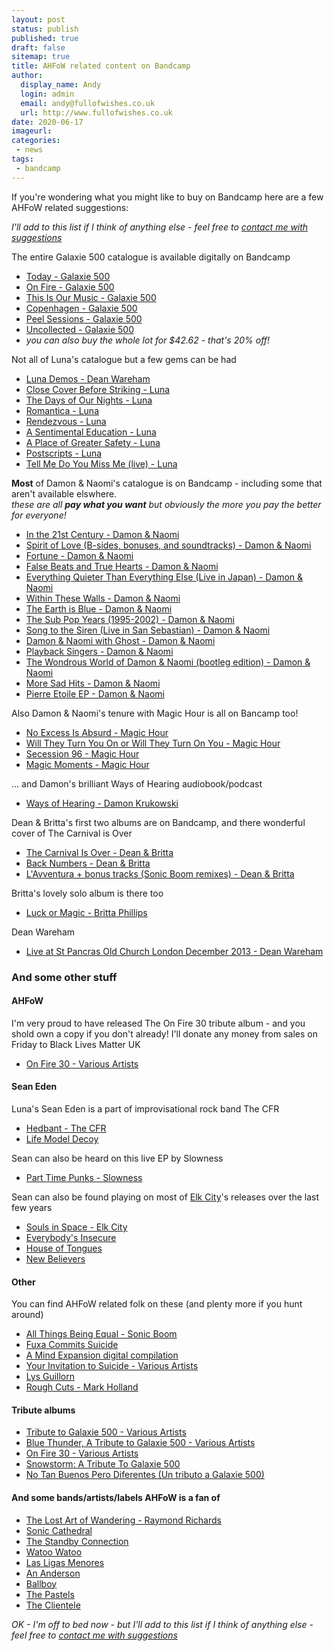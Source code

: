 ```yaml
---
layout: post
status: publish
published: true
draft: false
sitemap: true
title: AHFoW related content on Bandcamp
author:
  display_name: Andy
  login: admin
  email: andy@fullofwishes.co.uk
  url: http://www.fullofwishes.co.uk
date: 2020-06-17
imageurl: 
categories:
 - news
tags:
 - bandcamp
---
```

If you're wondering what you might like to buy on Bandcamp here are a few AHFoW related suggestions:

_I'll add to this list if I think of anything else - feel free to [contact me with suggestions](/about/)_

The entire Galaxie 500 catalogue is available digitally on Bandcamp
 - [Today - Galaxie 500](https://galaxie500.bandcamp.com/album/today)
 - [On Fire - Galaxie 500](https://galaxie500.bandcamp.com/album/on-fire)
 - [This Is Our Music - Galaxie 500](https://galaxie500.bandcamp.com/album/this-is-our-music)
 - [Copenhagen - Galaxie 500](https://galaxie500.bandcamp.com/album/copenhagen-live)
 - [Peel Sessions - Galaxie 500](https://galaxie500.bandcamp.com/album/peel-sessions)
 - [Uncollected - Galaxie 500](https://galaxie500.bandcamp.com/album/uncollected)
 - _you can also buy the whole lot for $42.62 - that's 20% off!_


Not all of Luna's catalogue but a few gems can be had
- [Luna Demos - Dean Wareham](https://luna.bandcamp.com/album/luna-demos-1991)
- [Close Cover Before Striking - Luna](https://luna.bandcamp.com/album/close-cover-before-striking)
- [The Days of Our Nights - Luna](https://luna.bandcamp.com/album/the-days-of-our-nights)
- [Romantica - Luna](https://luna.bandcamp.com/album/romantica)
- [Rendezvous - Luna](https://luna.bandcamp.com/album/rendezvous)
- [A Sentimental Education - Luna](https://luna.bandcamp.com/album/a-sentimental-education)
- [A Place of Greater Safety - Luna](https://luna.bandcamp.com/album/a-place-of-greater-safety)
- [Postscripts - Luna](https://luna.bandcamp.com/album/postscripts)
- [Tell Me Do You Miss Me (live) - Luna](https://luna.bandcamp.com/album/tell-me-do-you-miss-me)

**Most** of Damon & Naomi's catalogue is on Bandcamp - including some that aren't available elswhere.  
_these are all **pay what you want** but obviously the more you pay the better for everyone!_
- [In the 21st Century - Damon & Naomi](https://damonandnaomi.bandcamp.com/album/in-the-21st-century)
- [Spirit of Love (B-sides, bonuses, and soundtracks) - Damon & Naomi](https://damonandnaomi.bandcamp.com/album/spirit-of-love-b-sides-bonuses-and-soundtracks)
- [Fortune - Damon & Naomi](https://damonandnaomi.bandcamp.com/album/fortune)
- [False Beats and True Hearts - Damon & Naomi](https://damonandnaomi.bandcamp.com/album/false-beats-and-true-hearts)
- [Everything Quieter Than Everything Else (Live in Japan) - Damon & Naomi](https://damonandnaomi.bandcamp.com/album/everything-quieter-than-everything-else-live-in-japan)
- [Within These Walls - Damon & Naomi](https://damonandnaomi.bandcamp.com/album/within-these-walls)
- [The Earth is Blue - Damon & Naomi](https://damonandnaomi.bandcamp.com/album/the-earth-is-blue)
- [The Sub Pop Years (1995-2002) - Damon & Naomi](https://damonandnaomi.bandcamp.com/album/the-sub-pop-years-1995-2002)
- [Song to the Siren (Live in San Sebastian) - Damon & Naomi](https://damonandnaomi.bandcamp.com/album/song-to-the-siren-live-in-san-sebastian)
- [Damon & Naomi with Ghost - Damon & Naomi](https://damonandnaomi.bandcamp.com/album/damon-naomi-with-ghost)
- [Playback Singers - Damon & Naomi](https://damonandnaomi.bandcamp.com/album/playback-singers)
- [The Wondrous World of Damon & Naomi (bootleg edition) - Damon & Naomi](https://damonandnaomi.bandcamp.com/album/the-wondrous-world-of-damon-naomi-bootleg-edition)
- [More Sad Hits - Damon & Naomi](https://damonandnaomi.bandcamp.com/album/more-sad-hits)
- [Pierre Etoile EP - Damon & Naomi](https://damonandnaomi.bandcamp.com/album/pierre-etoile-ep)

Also Damon & Naomi's tenure with Magic Hour is all on Bancamp too!
 - [No Excess Is Absurd - Magic Hour](https://magic-hour.bandcamp.com/album/no-excess-is-absurd)
 - [Will They Turn You On or Will They Turn On You - Magic Hour](https://magic-hour.bandcamp.com/album/will-they-turn-you-on-or-will-they-turn-on-you)
 - [Secession 96 - Magic Hour](https://magic-hour.bandcamp.com/album/secession-96)
 - [Magic Moments - Magic Hour](https://magic-hour.bandcamp.com/album/magic-moments)

... and Damon's brilliant Ways of Hearing audiobook/podcast
 - [Ways of Hearing - Damon Krukowski](https://waysofhearing.bandcamp.com/)

Dean & Britta's first two albums are on Bandcamp, and there wonderful cover of The Carnival is Over
 - [The Carnival Is Over - Dean & Britta](https://deanandbritta.bandcamp.com/track/the-carnival-is-over)
 - [Back Numbers - Dean & Britta](https://deanandbritta.bandcamp.com/album/back-numbers)
 - [L'Avventura + bonus tracks (Sonic Boom remixes) - Dean & Britta](https://deanandbritta.bandcamp.com/album/lavventura-bonus-tracks-sonic-boom-remixes)

Britta's lovely solo album is there too
- [Luck or Magic - Britta Phillips](https://brittaphillips.bandcamp.com/album/luck-or-magic)

Dean Wareham
- [Live at St Pancras Old Church London December 2013 - Dean Wareham](https://shop.soniccathedral.co.uk/album/live-at-st-pancras-old-church-london-december-2013-2)


### And some other stuff

#### AHFoW

I'm very proud to have released The On Fire 30 tribute album - and you shold own a copy if you don't already! I'll donate any money from sales on Friday to Black Lives Matter UK
 - [On Fire 30 - Various Artists](https://aheadfullofwishes.bandcamp.com/album/on-fire-30)


#### Sean Eden

Luna's Sean Eden is a part of improvisational rock band The CFR
 - [Hedbant - The CFR](https://thecfr.bandcamp.com/releases)
 - [Life Model Decoy](https://thecfr.bandcamp.com/album/life-model-decoy)

Sean can also be heard on this live EP by Slowness
 - [Part Time Punks - Slowness](https://slowness.bandcamp.com/album/part-time-punks)

Sean can also be found playing on most of [Elk City](https://elkcity.bandcamp.com/)'s releases over the last few years
 - [Souls in Space - Elk City](https://elkcity.bandcamp.com/album/souls-in-space)
 - [Everybody's Insecure](https://elkcity.bandcamp.com/album/everybodys-insecure)
 - [House of Tongues](https://elkcity.bandcamp.com/album/house-of-tongues)
 - [New Believers](https://elkcity.bandcamp.com/album/new-believers)

#### Other

You can find AHFoW related folk on these (and plenty more if you hunt around)
 - [All Things Being Equal - Sonic Boom](https://sonicboomspacemen3.bandcamp.com/album/all-things-being-equal-3)
 - [Fuxa Commits Suicide](https://fuxa1.bandcamp.com/album/fuxa-commits-suicide)
 - [A Mind Expansion digital compilation](https://fuxa1.bandcamp.com/album/a-mind-expansion-digital-compilation) 
 - [Your Invitation to Suicide - Various Artists](https://munsterrecords.bandcamp.com/album/your-invitation-to-suicide) 
 - [Lys Guillorn](https://lysguillorn.bandcamp.com/album/lys-guillorn-2)
 - [Rough Cuts - Mark Holland](https://markhollandfromjennyanykind.bandcamp.com/album/rough-cuts)

#### Tribute albums
 - [Tribute to Galaxie 500 - Various Artists](https://elefantrecordsclassics.bandcamp.com/album/tribute-to-galaxie-500)
 - [Blue Thunder, A Tribute to Galaxie 500 - Various Artists](https://theblogthatcelebratesitself.bandcamp.com/album/va-blue-thunder-a-tribute-to-galaxie-500)
 - [On Fire 30 - Various Artists](https://aheadfullofwishes.bandcamp.com/album/on-fire-30)
 - [Snowstorm: A Tribute To Galaxie 500](https://elefantrecordsclassics.bandcamp.com/album/snowstorm-a-tribute-to-galaxie-500)
 - [No Tan Buenos Pero Diferentes (Un tributo a Galaxie 500) ](https://lofirecords.bandcamp.com/album/no-tan-buenos-pero-diferentes-un-tributo-a-galaxie-500)

#### And some bands/artists/labels AHFoW is a fan of

- [The Lost Art of Wandering - Raymond Richards](https://raymondrichards.bandcamp.com/album/the-lost-art-of-wandering)
- [Sonic Cathedral](https://shop.soniccathedral.co.uk/music)
- [The Standby Connection](https://thestandbyconnection.bandcamp.com/)
- [Watoo Watoo](https://watoowatoo.bandcamp.com/)
- [Las Ligas Menores](https://lasligasmenores.bandcamp.com/)
- [An Anderson](https://ananderson.bandcamp.com/)
- [Ballboy](https://ballboy.bandcamp.com/)
- [The Pastels](https://pastelsthe.bandcamp.com/)
- [The Clientele](https://theclientele.bandcamp.com/)


_OK - I'm off to bed now - but I'll add to this list if I think of anything else - feel free to [contact me with suggestions](/about/)_